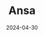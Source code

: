 ---  
layout: startup_page  
title: "Ansa"  
id: "ansa.dev"  
permalink: "/ansaansa.dev04302024/"  
website: "https://www.ansa.dev/"  
funding_round: "Series A"  
funding_amount: "$14M"  
investors: "Renegade Partners, Bain Capital Ventures, BoxGroup, Wischoff Ventures, B37 Ventures"  
about: "Ansa provides white-labeled digital wallet infrastructure for businesses, enabling them to process small payments and reduce credit card fees. Their platform allows merchants to create branded virtual wallets within weeks, offering a customizable payment experience and boosting customer loyalty."  
markets: "Fintech, Financial Software, Media and Information Services (B2B), Other Financial Services"  
hq: "San Francisco, California, United States"  
founded_year: "2022"  
linkedin: "https://www.linkedin.com/company/getansa"  
twitter: "https://twitter.com/cheaperpayments"  
instagram: ""  
facebook: ""  
crunchbase: "https://www.crunchbase.com/organization/ansa-2346"  
pitchbook: "https://pitchbook.com/profiles/company/493530-49"  

date_display: "30-Apr-2024"  
date: "2024-04-30"

# SEO Optimization  
meta_title: "Ansa - Series A Funding ($14M)"  
meta_description: "Ansa, Ansa provides white-labeled digital wallet infrastructure for businesses, enabling them to process small payments and reduce credit card fees. Their p..."  
meta_keywords: "Ansa, Fintech, Financial Software, Media and Information Services (B2B), Other Financial Services, Series A funding"  
canonical_url: "https://startup.projectstartups.com/ansaansa.dev04302024/"  
---